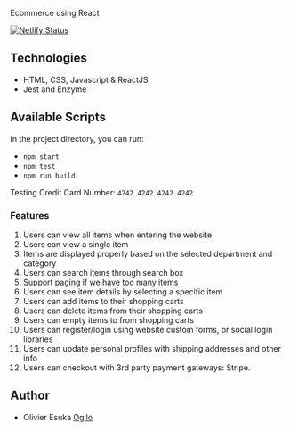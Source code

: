 Ecommerce using React

[![Netlify Status](https://api.netlify.com/api/v1/badges/0b970d29-3fe7-4939-b6cf-3d5fcd51ee12/deploy-status)](https://app.netlify.com/sites/react-ecommerce-oem/deploys)

## Technologies

- HTML, CSS, Javascript & ReactJS
- Jest and Enzyme

## Available Scripts

In the project directory, you can run:

- `npm start`
- `npm test`
- `npm run build`

Testing Credit Card Number: `4242 4242 4242 4242`

### Features

1. Users can view all items when entering the website
1. Users can view a single item
1. Items are displayed properly based on the selected department and category
1. Users can search items through search box
1. Support paging if we have too many items
1. Users can see item details by selecting a specific item
1. Users can add items to their shopping carts
1. Users can delete items from their shopping carts
1. Users can empty items to from shopping carts
1. Users can register/login using website custom forms, or social login libraries
1. Users can update personal profiles with shipping addresses and other info
1. Users can checkout with 3rd party payment gateways: Stripe.

## Author
- Olivier Esuka [Ogilo](https://github.com/oesukam)
